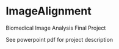 # ImageAlignment
Biomedical Image Analysis Final Project 

See powerpoint pdf for project description
